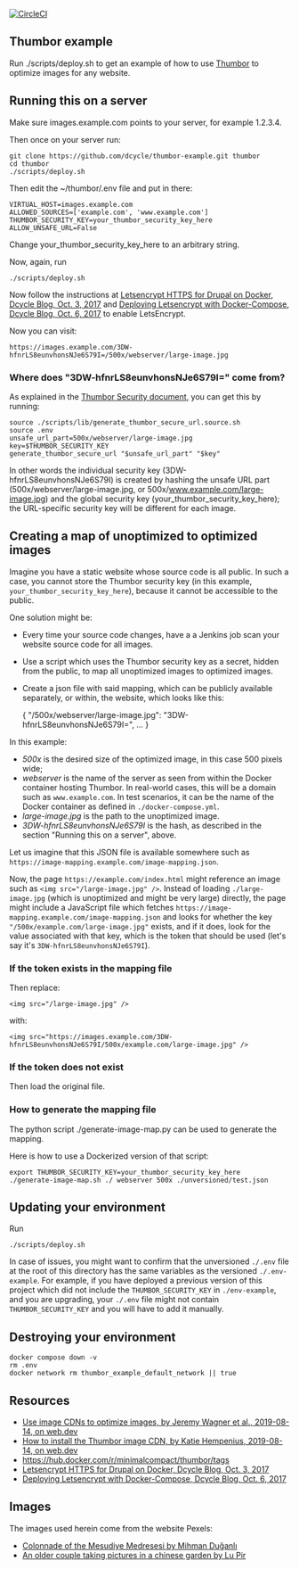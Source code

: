 [![CircleCI](https://dl.circleci.com/status-badge/img/gh/dcycle/thumbor-example/tree/master.svg?style=svg)](https://dl.circleci.com/status-badge/redirect/gh/dcycle/thumbor-example/tree/master)

Thumbor example
-----

Run ./scripts/deploy.sh to get an example of how to use [Thumbor](https://www.thumbor.org/) to optimize images for any website.

Running this on a server
-----

Make sure images.example.com points to your server, for example 1.2.3.4.

Then once on your server run:

    git clone https://github.com/dcycle/thumbor-example.git thumbor
    cd thumbor
    ./scripts/deploy.sh

Then edit the ~/thumbor/.env file and put in there:

    VIRTUAL_HOST=images.example.com
    ALLOWED_SOURCES=['example.com', 'www.example.com']
    THUMBOR_SECURITY_KEY=your_thumbor_security_key_here
    ALLOW_UNSAFE_URL=False

Change your_thumbor_security_key_here to an arbitrary string.

Now, again, run

    ./scripts/deploy.sh

Now follow the instructions at [Letsencrypt HTTPS for Drupal on Docker, Dcycle Blog, Oct. 3, 2017](https://blog.dcycle.com/blog/170a6078/letsencrypt-drupal-docker/) and [Deploying Letsencrypt with Docker-Compose, Dcycle Blog, Oct. 6, 2017](https://blog.dcycle.com/blog/7f3ea9e1/letsencrypt-docker-compose/) to enable LetsEncrypt.

Now you can visit:

    https://images.example.com/3DW-hfnrLS8eunvhonsNJe6S79I=/500x/webserver/large-image.jpg

### Where does "3DW-hfnrLS8eunvhonsNJe6S79I=" come from?

As explained in the [Thumbor Security document](https://thumbor.readthedocs.io/en/latest/security.html), you can get this by running:

    source ./scripts/lib/generate_thumbor_secure_url.source.sh
    source .env
    unsafe_url_part=500x/webserver/large-image.jpg
    key=$THUMBOR_SECURITY_KEY
    generate_thumbor_secure_url "$unsafe_url_part" "$key"

In other words the individual security key (3DW-hfnrLS8eunvhonsNJe6S79I) is created by hashing the unsafe URL part (500x/webserver/large-image.jpg, or 500x/www.example.com/large-image.jpg) and the global security key (your_thumbor_security_key_here); the URL-specific security key will be different for each image.

Creating a map of unoptimized to optimized images
-----

Imagine you have a static website whose source code is all public. In such a case, you cannot store the Thumbor security key (in this example, `your_thumbor_security_key_here`), because it cannot be accessible to the public.

One solution might be:

* Every time your source code changes, have a a Jenkins job scan your website source code for all images.
* Use a script which uses the Thumbor security key as a secret, hidden from the public, to map all unoptimized images to optimized images.
* Create a json file with said mapping, which can be publicly available separately, or within, the website, which looks like this:

    {
        "/500x/webserver/large-image.jpg": "3DW-hfnrLS8eunvhonsNJe6S79I=",
        ...
    }

In this example:

* *500x* is the desired size of the optimized image, in this case 500 pixels wide;
* *webserver* is the name of the server as seen from within the Docker container hosting Thumbor. In real-world cases, this will be a domain such as `www.example.com`. In test scenarios, it can be the name of the Docker container as defined in `./docker-compose.yml`.
* *large-image.jpg* is the path to the unoptimized image.
* *3DW-hfnrLS8eunvhonsNJe6S79I* is the hash, as described in the section "Running this on a server", above.

Let us imagine that this JSON file is available somewhere such as `https://image-mapping.example.com/image-mapping.json`.

Now, the page `https://example.com/index.html` might reference an image such as `<img src="/large-image.jpg" />`. Instead of loading `./large-image.jpg` (which is unoptimized and might be very large) directly, the page might include a JavaScript file which fetches `https://image-mapping.example.com/image-mapping.json` and looks for whether the key `"/500x/example.com/large-image.jpg"` exists, and if it does, look for the value associated with that key, which is the token that should be used (let's say it's `3DW-hfnrLS8eunvhonsNJe6S79I`).

### If the token exists in the mapping file

Then replace:

    <img src="/large-image.jpg" />

with:

    <img src="https://images.example.com/3DW-hfnrLS8eunvhonsNJe6S79I/500x/example.com/large-image.jpg" />

### If the token does not exist

Then load the original file.

### How to generate the mapping file

The python script ./generate-image-map.py can be used to generate the mapping.

Here is how to use a Dockerized version of that script:

    export THUMBOR_SECURITY_KEY=your_thumbor_security_key_here
    ./generate-image-map.sh ./ webserver 500x ./unversioned/test.json

Updating your environment
-----

Run

    ./scripts/deploy.sh

In case of issues, you might want to confirm that the unversioned `./.env` file at the root of this directory has the same variables as the versioned `./.env-example`. For example, if you have deployed a previous version of this project which did not include the `THUMBOR_SECURITY_KEY` in `./env-example`, and you are upgrading, your `./.env` file might not contain `THUMBOR_SECURITY_KEY` and you will have to add it manually.

Destroying your environment
-----

    docker compose down -v
    rm .env
    docker network rm thumbor_example_default_network || true

Resources
-----
* [Use image CDNs to optimize images, by Jeremy Wagner et al., 2019-08-14, on web.dev](https://web.dev/articles/image-cdns)
* [How to install the Thumbor image CDN, by Katie Hempenius, 2019-08-14, on web.dev](https://web.dev/articles/install-thumbor)
* https://hub.docker.com/r/minimalcompact/thumbor/tags
* [Letsencrypt HTTPS for Drupal on Docker, Dcycle Blog, Oct. 3, 2017](https://blog.dcycle.com/blog/170a6078/letsencrypt-drupal-docker/)
* [Deploying Letsencrypt with Docker-Compose, Dcycle Blog, Oct. 6, 2017](https://blog.dcycle.com/blog/7f3ea9e1/letsencrypt-docker-compose/)

Images
-----

The images used herein come from the website Pexels:

* [Colonnade of the Mesudiye Medresesi by Mihman Duğanlı](https://www.pexels.com/photo/colonnade-of-the-mesudiye-medresesi-22475898/)
* [An older couple taking pictures in a chinese garden by Lu Pir](https://www.pexels.com/photo/an-older-couple-taking-pictures-in-a-chinese-garden-26626436/)
